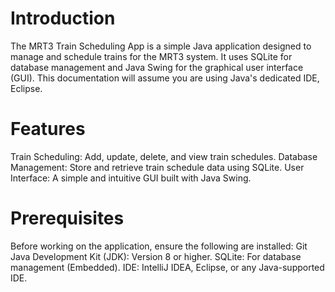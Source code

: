 # Introduction
The MRT3 Train Scheduling App is a simple Java application designed to manage and schedule trains for the MRT3 system. It uses SQLite for database management and Java Swing for the graphical user interface (GUI). This documentation will assume you are using Java's dedicated IDE, Eclipse. 





# Features
Train Scheduling: Add, update, delete, and view train schedules.
Database Management: Store and retrieve train schedule data using SQLite.
User Interface: A simple and intuitive GUI built with Java Swing.




# Prerequisites
Before working on the application, ensure the following are installed:
Git
Java Development Kit (JDK): Version 8 or higher.
SQLite: For database management (Embedded).
IDE: IntelliJ IDEA, Eclipse, or any Java-supported IDE.
